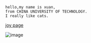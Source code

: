     hello,my name is xuan,
    from CHINA UNIVERSITY OF TECHNOLOGY.
    I really like cats.
    
[joy page](https://joywork00.github.io/)

![image](https://github.com/xuan103/works/blob/master/IMG_0162.jpg)
